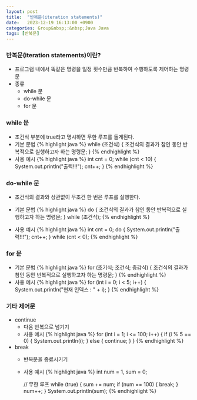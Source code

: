 ```yaml
---
layout: post
title:  "반복문(iteration statements)"
date:   2023-12-19 16:13:00 +0900
categories: Group&nbsp;:&nbsp;Java Java
tags: [반복문]
---
```


### 반복문(iteration statements)이란?

- 프로그램 내에서 똑같은 명령을 일정 횟수만큼 반복하여 수행하도록 제어하는 명령문
- 종류
    - while 문
    - do-while 문
    - for 문
    
### while 문

- 조건식 부분에 true라고 명시하면 무한 루프를 돌게된다.
- 기본 문법
    {% highlight java %}
    while (조건식) {
        조건식의 결과가 참인 동안 반복적으로 실행하고자 하는 명령문;
    }
    {% endhighlight %}
- 사용 예시
    {% highlight java %}
    int cnt = 0;
    while (cnt < 10) {
        System.out.println("출력!!!");
        cnt++;
    }
    {% endhighlight %}

### do-while 문

- 조건식의 결과와 상관없이 무조건 한 번은 루프를 실행한다.

- 기본 문법
    {% highlight java %}
    do {
        조건식의 결과가 참인 동안 반복적으로 실행하고자 하는 명령문;
    } while (조건식);
    {% endhighlight %}
- 사용 예시
    {% highlight java %}
    int cnt = 0;
    do {
        System.out.println("출력!!!");
        cnt++;
    } while (cnt < 0);
    {% endhighlight %}

### for 문

- 기본 문법
    {% highlight java %}
    for (초기식; 조건식; 증감식) {
        조건식의 결과가 참인 동안 반복적으로 실행하고자 하는 명령문;
    }
    {% endhighlight %}
- 사용 예시
    {% highlight java %}
    for (int i = 0; i < 5; i++) {
        System.out.println("현재 인덱스 : " + i);
    }
    {% endhighlight %}

### 기타 제어문

- continue
    - 다음 반복으로 넘기기
    - 사용 예시
        {% highlight java %}
        for (int i = 1; i <= 100; i++) {
            if (i % 5 == 0) {
                System.out.println(i);
            } else {
                continue;
            }
        }
        {% endhighlight %}
- break
    - 반복문을 종료시키기
    - 사용 예시
        {% highlight java %}
        int num = 1, sum = 0;

        // 무한 루프
        while (true) {
            sum += num;
            if (num == 100) {
                break;
            }
            num++;
        }
        System.out.println(sum);
        {% endhighlight %}